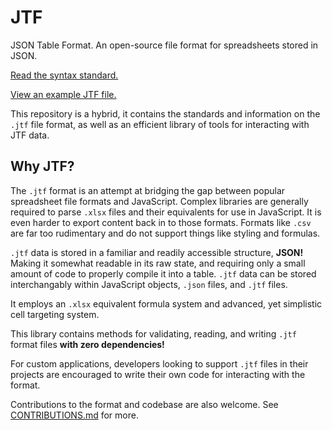 # JTF

JSON Table Format. An open-source file format for spreadsheets stored in JSON.

[Read the syntax standard.](SYNTAX.md)

[View an example JTF file.](example.jtf)

This repository is a hybrid, it contains the standards and information on the `.jtf` file format, as well as an efficient library of tools for interacting with JTF data.

## Why JTF?

The `.jtf` format is an attempt at bridging the gap between popular spreadsheet file formats and JavaScript. Complex libraries are generally required to parse `.xlsx` files and their equivalents for use in JavaScript. It is even harder to export content back in to those formats. Formats like `.csv` are far too rudimentary and do not support things like styling and formulas.

`.jtf` data is stored in a familiar and readily accessible structure, **JSON!** Making it somewhat readable in its raw state, and requiring only a small amount of code to properly compile it into a table. `.jtf` data can be stored interchangably within JavaScript objects, `.json` files, and `.jtf` files.

It employs an `.xlsx` equivalent formula system and advanced, yet simplistic cell targeting system.

This library contains methods for validating, reading, and writing `.jtf` format files **with zero dependencies!**

For custom applications, developers looking to support `.jtf` files in their projects are encouraged to write their own code for interacting with the format.

Contributions to the format and codebase are also welcome. See [CONTRIBUTIONS.md](CONTRIBUTIONS.md) for more.
